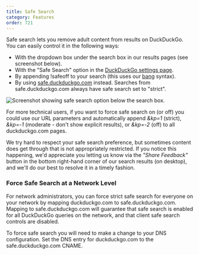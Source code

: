 ```yaml
---
title: Safe Search
category: Features
order: 721
---
```


<p>
    Safe search lets you remove adult content from results on DuckDuckGo. You can
    easily control it in the following ways:
</p>

<ul>
    <li>
        With the dropdown box under the search box in our results pages (see
        screenshot below).
    </li>
    <li>
        With the "Safe Search" option in the
        <a href="https://duckduckgo.com/settings">DuckDuckGo settings page</a>.
    </li>
    <li>
        By appending !safeoff to your search (this uses our
        <a href="https://duckduckgo.com/bang">bang</a> syntax).
    </li>
    <li>
        By using
        <a href="https://safe.duckduckgo.com">safe.duckduckgo.com</a> instead.
        Searches from safe.duckduckgo.com always have safe search set to "strict".
    </li>
</ul>
<p>
    <img alt="Screenshot showing safe search option below the search box." src="{{ site.baseurl }}/images/3ef517567542255d5cbd61f132f07e5e.png" />
</p>
<p>
    For more technical users, if you want to force safe search on (or off) you
    could use our URL parameters and automatically append
    <em>&amp;kp=1</em> (strict), <em>&amp;kp=-1</em> (moderate - don't show
    explicit results), or <em>&amp;kp=-2</em> (off) to all duckduckgo.com pages.
</p>

<p>
    We try hard to respect your safe search preference, but sometimes content does
    get through that is not appropriately restricted. If you notice this
    happening, we'd appreciate you letting us know via the <em>"Share Feedback"</em> button
    in the bottom right-hand corner of our search results (on desktop), and we'll do our
    best to resolve it in a timely fashion.
</p>

<h3>Force Safe Search at a Network Level</h3>

<p>
    For network administrators, you can force strict safe search for everyone on
    your network by mapping duckduckgo.com to safe.duckduckgo.com. Mapping to
    safe.duckduckgo.com will guarantee that safe search is enabled for all
    DuckDuckGo queries on the network, and that client safe search controls are
    disabled.
</p>

<p>
    To force safe search you will need to make a change to your DNS configuration.
    Set the DNS entry for duckduckgo.com to the safe.duckduckgo.com CNAME.
</p>
